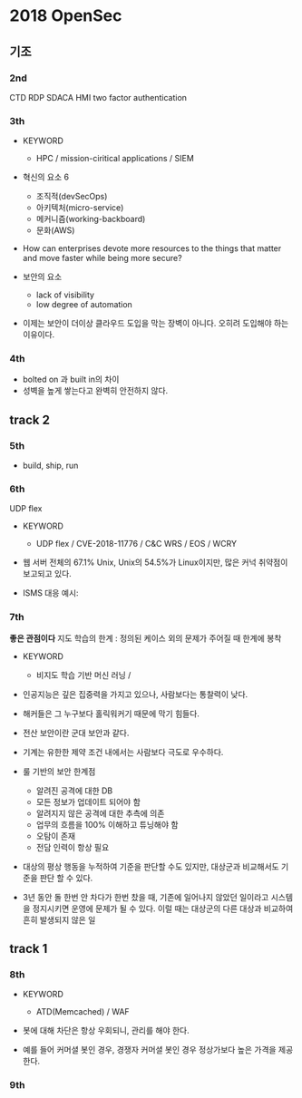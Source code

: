# 2018 OpenSec

## 기조

### 2nd

CTD RDP SDACA HMI two factor authentication

### 3th

- KEYWORD
    - HPC / mission-ciritical applications / SIEM

- 혁신의 요소 6
    - 조직적(devSecOps)
    - 아키텍처(micro-service) 
    - 메커니즘(working-backboard) 
    - 문화(AWS)

- How can enterprises devote more resources to the things that matter and move faster while being more secure?

- 보안의 요소
    - lack of visibility
    - low degree of automation

- 이제는 보안이 더이상 클라우드 도입을 막는 장벽이 아니다. 오히려 도입해야 하는 이유이다.

### 4th

- bolted on 과 built in의 차이
- 성벽을 높게 쌓는다고 완벽히 안전하지 않다.

## track 2

### 5th

- build, ship, run

### 6th
UDP flex
- KEYWORD
    - UDP flex / CVE-2018-11776 / C&C WRS / EOS / WCRY  

- 웹 서버 전체의 67.1% Unix, Unix의 54.5%가 Linux이지만, 많은 커넉 취약점이 보고되고 있다.
- ISMS 대응 예시: 

### 7th
**좋은 관점이다**
지도 학습의 한계 : 정의된 케이스 외의 문제가 주어질 때 한계에 봉착

- KEYWORD
    - 비지도 학습 기반 머신 러닝 / 

- 인공지능은 깊은 집중력을 가지고 있으나, 사람보다는 통찰력이 낮다.
- 해커들은 그 누구보다 홀릭워커기 때문에 막기 힘들다.
- 전산 보안이란 군대 보안과 같다.
- 기계는 유한한 제약 조건 내에서는 사람보다 극도로 우수하다.

- 룰 기반의 보안 한계점
    - 알려진 공격에 대한 DB
    - 모든 정보가 업데이트 되어야 함
    - 알려지지 않은 공격에 대한 추측에 의존
    - 업무의 흐름을 100% 이해하고 튜닝해야 함
    - 오탐이 존재
    - 전담 인력이 항상 필요

- 대상의 평상 행동을 누적하여 기준을 판단할 수도 있지만, 대상군과 비교해서도 기준을 판단 할 수 있다.
- 3년 동안 돌 한번 안 차다가 한번 찼을 때, 기존에 일어나지 않았던 일이라고 시스템을 정지시키면 운영에 문제가 될 수 있다. 이럴 때는 대상군의 다른 대상과 비교하여 흔히 발생되지 않은 일

## track 1

### 8th

- KEYWORD
    - ATD(Memcached) / WAF

- 봇에 대해 차단은 항상 우회되니, 관리를 해야 한다.
- 예를 들어 커머셜 봇인 경우, 경쟁자 커머셜 봇인 경우 정상가보다 높은 가격을 제공한다.

### 9th